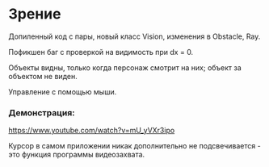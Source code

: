 # Зрение 

Допиленный код с пары, новый класс Vision, изменения в Obstacle, Ray.

Пофикшен баг с проверкой на видимость при dx = 0.

Объекты видны, только когда персонаж смотрит на них; объект за объектом не виден.

Управление с помощью мыши.

### Демонстрация:

https://www.youtube.com/watch?v=mU_yVXr3ipo

Курсор в самом приложении никак дополнительно не подсвечивается - это функция программы видеозахвата.
